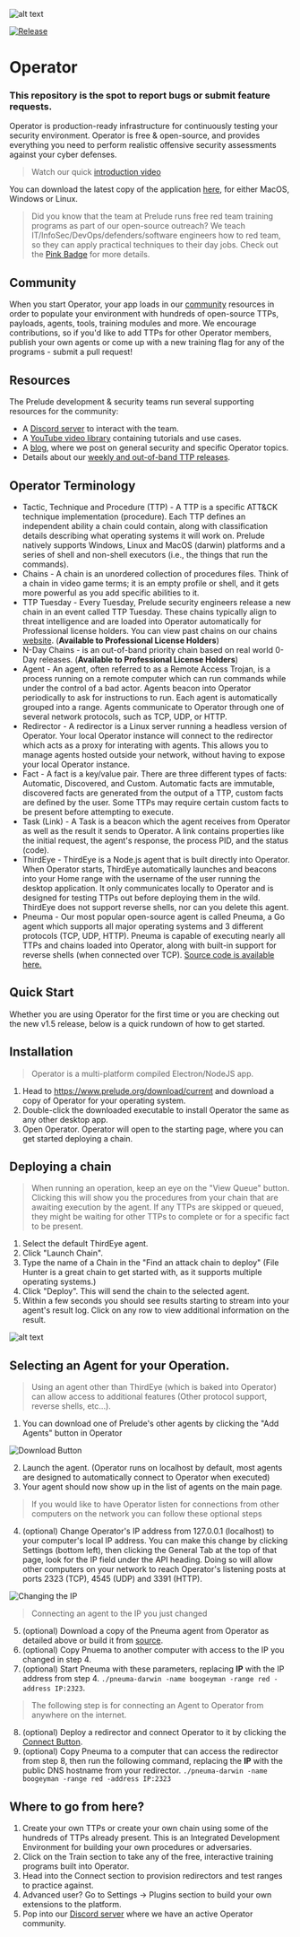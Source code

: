 ![alt text](images/home.png)

[![Release](https://img.shields.io/badge/dynamic/json?color=blue&label=Release&prefix=v&query=tag_name&url=https%3A%2F%2Fapi.github.com%2Frepos%2Fpreludeorg%2Foperator-support%2Freleases%2Flatest)](https://github.com/preludeorg/operator-support/releases)
# Operator

### This repository is the spot to report bugs or submit feature requests.

Operator is production-ready infrastructure for continuously testing your security environment. Operator is free & open-source, and provides everything you need to perform realistic offensive security assessments against your cyber defenses.

> Watch our quick [introduction video](https://www.youtube.com/watch?v=Hz8K-jdqpBY)

You can download the latest copy of the application [here](https://www.prelude.org/download/current), for either MacOS, Windows or Linux.

> Did you know that the team at Prelude runs free red team training programs as part of our open-source outreach? We teach IT/InfoSec/DevOps/defenders/software engineers how to red team, so they can apply practical techniques to their day jobs. Check out the [Pink Badge](https://www.prelude.org/training/pinkbadge) for more details.

## Community

When you start Operator, your app loads in our [community](https://github.com/preludeorg/community) resources in order to populate your environment with hundreds of open-source TTPs, payloads, agents, tools, training modules and more. We encourage contributions, so if you'd like to add TTPs for other Operator members, publish your own agents or come up with a new training flag for any of the programs - submit a pull request!

## Resources 

The Prelude development & security teams run several supporting resources for the community:

- A [Discord server](https://discord.gg/NWURE99JzE) to interact with the team.
- A [YouTube video library](https://www.youtube.com/preludeorg) containing tutorials and use cases.
- A [blog](https://feed.prelude.org), where we post on general security and specific Operator topics.
- Details about our [weekly and out-of-band TTP releases](https://chains.prelude.org).

## Operator Terminology

- Tactic, Technique and Procedure (TTP) - A TTP is a specific ATT&CK technique implementation (procedure). Each TTP defines an independent ability a chain could contain, along with classification details describing what operating systems it will work on. Prelude natively supports Windows, Linux and MacOS (darwin) platforms and a series of shell and non-shell executors (i.e., the things that run the commands).
- Chains - A chain is an unordered collection of procedures files. Think of a chain in video game terms; it is an empty profile or shell, and it gets more powerful as you add specific abilities to it. 
- TTP Tuesday - Every Tuesday, Prelude security engineers release a new chain in an event called TTP Tuesday. These chains typically align to threat intelligence and are loaded into Operator automatically for Professional license holders. You can view past chains on our chains [website](https://chains.prelude.org). (**Available to Professional License Holders**)
- N-Day Chains - is an out-of-band priority chain based on real world 0-Day releases. (**Available to Professional License Holders**)
- Agent - An agent, often referred to as a Remote Access Trojan, is a process running on a remote computer which can run commands while under the control of a bad actor. Agents beacon into Operator periodically to ask for instructions to run. Each agent is automatically grouped into a range. Agents communicate to Operator through one of several network protocols, such as TCP, UDP, or HTTP.
- Redirector - A redirector is a Linux server running a headless version of Operator. Your local Operator instance will connect to the redirector which acts as a proxy for interating with agents. This allows you to manage agents hosted outside your network, without having to expose your local Operator instance.
- Fact - A fact is a key/value pair. There are three different types of facts: Automatic, Discovered, and Custom. Automatic facts are immutable, discovered facts are generated from the output of a TTP, custom facts are defined by the user. Some TTPs may require certain custom facts to be present before attempting to execute.
- Task (Link) - A Task is a beacon which the agent receives from Operator as well as the result it sends to Operator. A link contains properties like the initial request, the agent's response, the process PID, and the status (code).
- ThirdEye - ThirdEye is a Node.js agent that is built directly into Operator. When Operator starts, ThirdEye automatically launches and beacons into your Home range with the username of the user running the desktop application. It only communicates locally to Operator and is designed for testing TTPs out before deploying them in the wild. ThirdEye does not support reverse shells, nor can you delete this agent.
- Pneuma - Our most popular open-source agent is called Pneuma, a Go agent which supports all major operating systems and 3 different protocols (TCP, UDP, HTTP). Pneuma is capable of executing nearly all TTPs and chains loaded into Operator, along with built-in support for reverse shells (when connected over TCP). [Source code is available here.](https://github.com/preludeorg/pneuma)

## Quick Start

Whether you are using Operator for the first time or you are checking out the new v1.5 release, below is a quick rundown of how to get started.

## Installation

> Operator is a multi-platform compiled Electron/NodeJS app.

1. Head to https://www.prelude.org/download/current and download a copy of Operator for your operating system.
2. Double-click the downloaded executable to install Operator the same as any other desktop app.
3. Open Operator. Operator will open to the starting page, where you can get started deploying a chain.

## Deploying a chain

> When running an operation, keep an eye on the "View Queue" button. Clicking this will show you the procedures from your chain that are awaiting execution by the agent. If any TTPs are skipped or queued, they might be waiting for other TTPs to complete or for a specific fact to be present.

1. Select the default ThirdEye agent. 
2. Click "Launch Chain".
3. Type the name of a Chain in the "Find an attack chain to deploy" (File Hunter is a great chain to get started with, as it supports multiple operating systems.) 
4. Click "Deploy". This will send the chain to the selected agent.
5. Within a few seconds you should see results starting to stream into your agent's result log. Click on any row to view additional information on the result.
    
![alt text](images/deploy.png)

## Selecting an Agent for your Operation.

> Using an agent other than ThirdEye (which is baked into Operator) can allow access to additional features (Other protocol support, reverse shells, etc...).

1. You can download one of Prelude's other agents by clicking the "Add Agents" button in Operator

![Download Button](images/download.png)

2. Launch the agent. (Operator runs on localhost by default, most agents are designed to automatically connect to Operator when executed)
3. Your agent should now show up in the list of agents on the main page.

> If you would like to have Operator listen for connections from other computers on the network you can follow these optional steps

4. (optional) Change Operator's IP address from 127.0.0.1 (localhost) to your computer's local IP address. You can make this change by clicking Settings (bottom left), then clicking the General Tab at the top of that page, look for the IP field under the API heading. Doing so will allow other computers on your network to reach Operator's listening posts at ports 2323 (TCP), 4545 (UDP) and 3391 (HTTP).

![Changing the IP](images/IP.png)

> Connecting an agent to the IP you just changed
   
5. (optional) Download a copy of the Pneuma agent from Operator as detailed above or build it from [source](https://github.com/preludeorg/pneuma).
6. (optional) Copy Pnuema to another computer with access to the IP you changed in step 4.
7. (optional) Start Pneuma with these parameters, replacing **IP** with the IP address from step 4. ```./pneuma-darwin -name boogeyman -range red -address IP:2323```.

> The following step is for connecting an Agent to Operator from anywhere on the internet.

8. (optional) Deploy a redirector and connect Operator to it by clicking the [Connect Button](https://www.youtube.com/watch?v=St1GvE40-9Q).
9. (optional) Copy Pneuma to a computer that can access the redirector from step 8, then run the following command, replacing the **IP** with the public DNS hostname from your redirector. ```./pneuma-darwin -name boogeyman -range red -address IP:2323```

## Where to go from here?

1. Create your own TTPs or create your own chain using some of the hundreds of TTPs already present. This is an Integrated Development Environment for building your own procedures or adversaries. 
2. Click on the Train section to take any of the free, interactive training programs built into Operator. 
3. Head into the Connect section to provision redirectors and test ranges to practice against. 
4. Advanced user? Go to Settings -> Plugins section to build your own extensions to the platform.
5. Pop into our [Discord server](https://discord.gg/NWURE99JzE) where we have an active Operator community.
